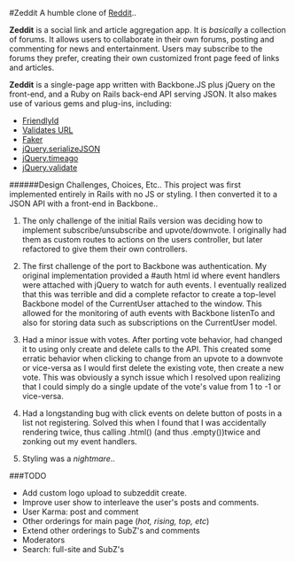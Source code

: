 #Zeddit
A humble clone of [Reddit](http://www.reddit.com)..

**Zeddit** is a social link and article aggregation app.  It is *basically* a
collection of forums.  It allows users to collaborate in their own forums,
posting and commenting for news and entertainment.  Users may subscribe to the
forums they prefer, creating their own customized front page feed of links and
articles.

**Zeddit** is a single-page app written with Backbone.JS plus jQuery on the
front-end, and a Ruby on Rails back-end API serving JSON.  It also makes use of
various gems and plug-ins, including:
+ [FriendlyId](https://github.com/norman/friendly_id)
+ [Validates URL](https://github.com/perfectline/validates_url)
+ [Faker](https://github.com/stympy/faker)
+ [jQuery.serializeJSON](https://github.com/marioizquierdo/jquery.serializeJSON)
+ [jQuery.timeago](https://github.com/rmm5t/jquery-timeago)
+ [jQuery.validate](http://jqueryvalidation.org/)

######Design Challenges, Choices, Etc..
This project was first implemented entirely in Rails with no JS or styling.  I
then converted it to a JSON API with a front-end in Backbone..

1. The only challenge of the initial Rails version was deciding how to implement
subscribe/unsubscribe and upvote/downvote.  I originally had them as custom
routes to actions on the users controller, but later refactored to give them
their own controllers.

2. The first challenge of the port to Backbone was authentication.  My original
implementation provided a #auth html id where event handlers were attached with
jQuery to watch for auth events.  I eventually realized that this was terrible
and did a complete refactor to create a top-level Backbone model of the
CurrentUser attached to the window.  This allowed for the monitoring of auth
events with Backbone listenTo and also for storing data such as subscriptions
on the CurrentUser model.

3. Had a minor issue with votes.  After porting vote behavior, had changed it to
using only create and delete calls to the API.  This created some erratic
behavior when clicking to change from an upvote to a downvote or vice-versa as I
would first delete the existing vote, then create a new vote.  This was
obviously a synch issue which I resolved upon realizing that I could simply do
a single update of the vote's value from 1 to -1 or vice-versa.

4. Had a longstanding bug with click events on delete button of posts in a list
not registering.  Solved this when I found that I was accidentally rendering
twice, thus calling .html() (and thus .empty())twice and zonking out my event
handlers.

5. Styling was a *nightmare*..

###TODO
+ Add custom logo upload to subzeddit create.
+ Improve user show to interleave the user's posts and comments.
+ User Karma: post and comment
+ Other orderings for main page (*hot, rising, top, etc*)
+ Extend other orderings to SubZ's and comments
+ Moderators
+ Search: full-site and SubZ's
